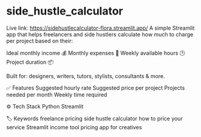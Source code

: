 # side_hustle_calculator
Live link: https://sidehustlecalculator-flora.streamlit.app/
A simple Streamlit app that helps freelancers and side hustlers calculate how much to charge per project based on their:

Ideal monthly income 💰
Monthly expenses 💸
Weekly available hours 🕒
Project duration 📦

Built for: designers, writers, tutors, stylists, consultants & more.

✅ Features
Suggested hourly rate
Suggested price per project
Projects needed per month
Weekly time required

⚙️ Tech Stack
Python
Streamlit

🏷️ Keywords
freelance pricing side hustle calculator how to price your service
Streamlit income tool pricing app for creatives

